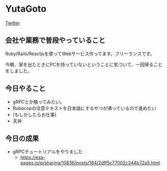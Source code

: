 # YutaGoto

[Twitter](https://twitter.com/gggooottto)

## 会社や業務で普段やっていること

Ruby/Rails/Reactjsを使ってWebサービス作ってます。フリーランスです。

今朝、家を出たときにPCを持っていないということに気づいて、一回帰ることをしました。

## 今日やること

- gRPCとか触ってみたい。
- Rubocopの注意テキストを日本語にするやつが滞っているので進めたい
- (もしかしたらお仕事)
- 天丼

## 今日の成果

- gRPCチュートリアルをやりました
  - https://esa-pages.io/p/sharing/10836/posts/184/2dff5c77002c344b72a5.html
